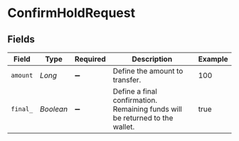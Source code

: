 # ConfirmHoldRequest


## Fields

| Field                                                                        | Type                                                                         | Required                                                                     | Description                                                                  | Example                                                                      |
| ---------------------------------------------------------------------------- | ---------------------------------------------------------------------------- | ---------------------------------------------------------------------------- | ---------------------------------------------------------------------------- | ---------------------------------------------------------------------------- |
| `amount`                                                                     | *Long*                                                                       | :heavy_minus_sign:                                                           | Define the amount to transfer.                                               | 100                                                                          |
| `final_`                                                                     | *Boolean*                                                                    | :heavy_minus_sign:                                                           | Define a final confirmation. Remaining funds will be returned to the wallet. | true                                                                         |